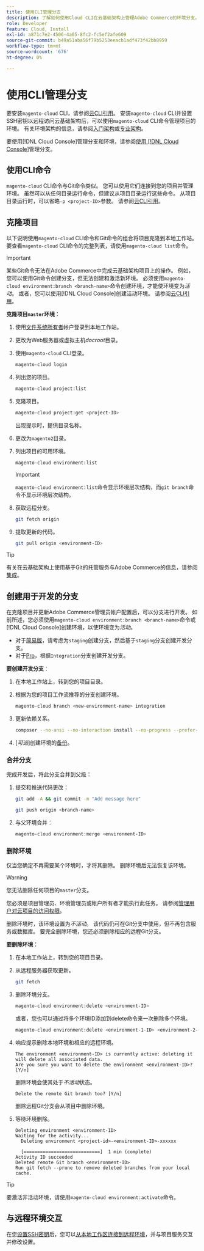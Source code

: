 ```yaml
---
title: 使用CLI管理分支
description: 了解如何使用Cloud CLI在云基础架构上管理Adobe Commerce的环境分支。
role: Developer
feature: Cloud, Install
exl-id: a871c7e2-4506-4a05-8fc2-fc5ef2afe609
source-git-commit: b49a51aba56f79b5253eeacb1adf473f42bb8959
workflow-type: tm+mt
source-wordcount: '676'
ht-degree: 0%

---
```


# 使用CLI管理分支

要安装`magento-cloud` CLI，请参阅[云CLI引用](../dev-tools/cloud-cli-overview.md)。 安装`magento-cloud` CLI并设置SSH密钥以远程访问云基础架构后，可以使用`magento-cloud` CLI命令管理项目的环境。 有关环境架构的信息，请参阅[入门架构](../architecture/starter-architecture.md)或[专业架构](../architecture/pro-architecture.md)。

要使用[!DNL Cloud Console]管理分支和环境，请参阅[使用 [!DNL Cloud Console]](../project/console-branches.md)管理分支。

## 使用CLI命令

`magento-cloud` CLI命令与Git命令类似。 您可以使用它们连接到您的项目并管理环境。 虽然可以从任何目录运行命令，但建议从项目目录运行这些命令。 从项目目录运行时，可以省略`-p <project-ID>`参数。 请参阅[云CLI引用](../dev-tools/cloud-cli-overview.md)。

## 克隆项目

以下说明使用`magento-cloud` CLI命令和Git命令的组合将项目克隆到本地工作站。 要查看`magento-cloud` CLI命令的完整列表，请使用`magento-cloud list`命令。

>[!IMPORTANT]
>
>某些Git命令无法在Adobe Commerce中完成云基础架构项目上的操作。 例如，您可以使用Git命令创建分支，但无法创建和激活新环境。 必须使用`magento-cloud environment:branch <branch-name>`命令创建环境，才能使环境变为&#x200B;_活动_。 或者，您可以使用[!DNL Cloud Console]创建活动环境。 请参阅[云CLI引用](../dev-tools/cloud-cli-overview.md#git-commands)。

**克隆项目`master`环境**：

1. 使用[文件系统所有者](https://experienceleague.adobe.com/docs/commerce-operations/installation-guide/prerequisites/file-system/configure-permissions.html)帐户登录到本地工作站。

1. 更改为Web服务器或虚拟主机&#x200B;_docroot_&#x200B;目录。

1. 使用`magento-cloud` CLI登录。

   ```bash
   magento-cloud login
   ```

1. 列出您的项目。

   ```bash
   magento-cloud project:list
   ```

1. 克隆项目。

   ```bash
   magento-cloud project:get <project-ID>
   ```

   出现提示时，提供目录名称。

1. 更改为`magento2`目录。

1. 列出项目的可用环境。

   ```bash
   magento-cloud environment:list
   ```

   >[!IMPORTANT]
   >
   >`magento-cloud environment:list`命令显示环境层次结构，而`git branch`命令不显示环境层次结构。

1. 获取远程分支。

   ```bash
   git fetch origin
   ```

1. 提取更新的代码。

   ```bash
   git pull origin <environment-ID>
   ```

>[!TIP]
>
>有关在云基础架构上使用基于Git的托管服务与Adobe Commerce的信息，请参阅[集成](../integrations/overview.md)。

## 创建用于开发的分支

在克隆项目并更新Adobe Commerce管理员帐户配置后，可以分支进行开发。 如前所述，您必须使用`magento-cloud environment:branch <branch-name>`命令或[!DNL Cloud Console]创建环境，以使环境变为&#x200B;_活动_。

- 对于[简易版](../architecture/starter-develop-deploy-workflow.md#clone-and-branch)，请考虑为`staging`创建分支，然后基于`staging`分支创建开发分支。
- 对于[Pro](../architecture/pro-develop-deploy-workflow.md#development-workflow)，根据`Integration`分支创建开发分支。

**要创建开发分支**：

1. 在本地工作站上，转到您的项目目录。

1. 根据为您的项目工作流推荐的分支创建环境。

   ```bash
   magento-cloud branch <new-environment-name> integration
   ```

1. 更新依赖关系。

   ```bash
   composer --no-ansi --no-interaction install --no-progress --prefer-dist --optimize-autoloader
   ```

1. [_可选_]&#x200B;创建环境的[备份](../storage/snapshots.md)。

### 合并分支

完成开发后，将此分支合并到父级：

1. 提交和推送代码更改：

   ```bash
   git add -A && git commit -m "Add message here"
   ```

   ```bash
   git push origin <branch-name>
   ```

1. 与父环境合并：

   ```bash
   magento-cloud environment:merge <environment-ID>
   ```

### 删除环境

仅当您确定不再需要某个环境时，才将其删除。 删除环境后无法恢复该环境。

>[!WARNING]
>
>您无法删除任何项目的`master`分支。

您必须是项目管理员、环境管理员或帐户所有者才能执行此任务。 请参阅[管理用户对云项目的访问权限](../project/user-access.md)。

删除环境时，该环境设置为&#x200B;_不活动_。 该代码仍可在Git分支中使用，但不再包含服务或数据库。 要完全删除环境，您还必须删除相应的远程Git分支。

**要删除环境**：

1. 在本地工作站上，转到您的项目目录。

1. 从远程服务器获取更新。

   ```bash
   git fetch
   ```

1. 删除环境分支。

   ```bash
   magento-cloud environment:delete <environment-ID>
   ```

   或者，您也可以通过将多个环境ID添加到delete命令来一次删除多个环境。

   ```bash
   magento-cloud environment:delete <environment-1-ID> <environment-2-ID>
   ```

1. 响应提示删除本地环境和相应的远程环境。

   ```
   The environment <environment-ID> is currently active: deleting it will delete all associated data.
   Are you sure you want to delete the environment <environment-ID>? [Y/n]
   ```

   删除环境会使其处于&#x200B;_不活动_&#x200B;状态。

   ```
   Delete the remote Git branch too? [Y/n]
   ```

   删除远程Git分支会从项目中删除环境。

1. 等待环境删除。

   ```
   Deleting environment <environment-ID>
   Waiting for the activity...
     Deleting environment <project-id>-<environment-ID>-xxxxxx
   
     [============================]  1 min (complete)
   Activity ID succeeded
   Deleted remote Git branch <environment-ID>
   Run git fetch --prune to remove deleted branches from your local cache.
   ```

>[!TIP]
>
>要激活非活动环境，请使用`magento-cloud environment:activate`命令。

## 与远程环境交互

在您[设置SSH密钥](../development/secure-connections.md)后，您可以[从本地工作区连接到远程环境](../development/secure-connections.md#connect-to-a-remote-environment)，并与项目服务交互并修改设置。
